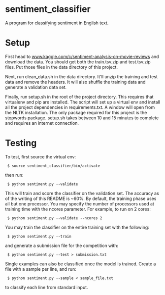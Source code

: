 sentiment_classifier
====================

A program for classifying sentiment in English text.


Setup
=====

First head to www.kaggle.com/c/sentiment-analysis-on-movie-reviews and download the data. You should get both the train.tsv.zip and test.tsv.zip files. Put those files in the data directory of this project.

Next, run clean_data.sh in the data directory. It'll unzip the training and test data and remove the headers. It will also shuffle the training data and generate a validation data set.

Finally, run setup.sh in the root of the project directory. This requires that virtualenv and pip are installed. The script will set up a virtual env and install all the project dependencies in requirements.txt. A window will open from the NLTK installation. The only package required for this project is the stopwords package. setup.sh takes between 10 and 15 minutes to complete and requires an internet connection.

Testing
=======

To test, first source the virtual env: 

	 $ source sentiment_classifier/bin/activate

then run:

	 $ python sentiment.py --validate

This will train and score the classifier on the validation set. The accuracy as of the writing of this README is ~60%. By default, the training phase uses all but one processor. You may specify the number of processors used at training time with the ncores parameter. For example, to run on 2 cores:

	 $ python sentiment.py --validate --ncores 2

You may train the classifier on the entire training set with the following: 

	 $ python sentiment.py --train

and generate a submission file for the competition with: 

	 $ python sentiment.py --test > submission.txt

Single examples can also be classified once the model is trained. Create a file with a sample per line, and run: 

	 $ python sentiment.py --sample < sample_file.txt

to classify each line from standard input.
